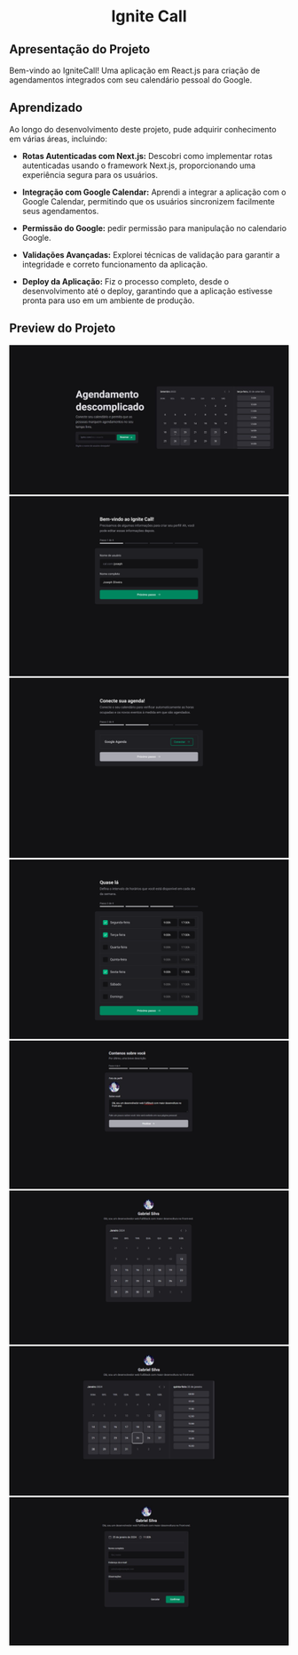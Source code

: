 <h1 align='center'>Ignite Call</h1>

## Apresentação do Projeto

Bem-vindo ao IgniteCall! Uma aplicação em React.js para criação de agendamentos integrados com seu calendário pessoal do Google.

## Aprendizado

Ao longo do desenvolvimento deste projeto, pude adquirir conhecimento em várias áreas, incluindo:

- **Rotas Autenticadas com Next.js:** Descobri como implementar rotas autenticadas usando o framework Next.js, proporcionando uma experiência segura para os usuários.

- **Integração com Google Calendar:** Aprendi a integrar a aplicação com o Google Calendar, permitindo que os usuários sincronizem facilmente seus agendamentos.

- **Permissão do Google:** pedir permissão para manipulação no calendario Google.

- **Validações Avançadas:** Explorei técnicas de validação para garantir a integridade e correto funcionamento da aplicação.

- **Deploy da Aplicação:** Fiz o processo completo, desde o desenvolvimento até o deploy, garantindo que a aplicação estivesse pronta para uso em um ambiente de produção.

## Preview do Projeto

<img src='./public/preview-project/landing.jpeg' />
<img src='./public/preview-project/welcome-ignite-call.png' />
<img src='./public/preview-project/connect-schedule.png' />
<img src='./public/preview-project/almost-there.png' />
<img src='./public/preview-project/about-you.jpeg' />
<img src='./public/preview-project/calendar.jpeg' />
<img src='./public/preview-project/calendar-schedule.jpeg' />
<img src='./public/preview-project/schedule-form.jpeg' />


